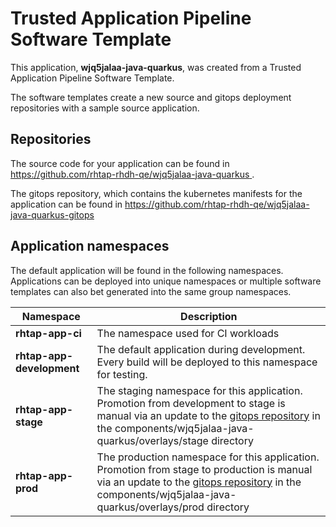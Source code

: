 # Trusted Application Pipeline Software Template

This application, **wjq5jalaa-java-quarkus**, was created from a Trusted Application Pipeline Software Template.

The software templates create a new source and gitops deployment repositories with a sample source application. 

## Repositories

The source code for your application can be found in [https://github.com/rhtap-rhdh-qe/wjq5jalaa-java-quarkus ](https://github.com/rhtap-rhdh-qe/wjq5jalaa-java-quarkus ).
 
The gitops repository, which contains the kubernetes manifests for the application can be found in 
[https://github.com/rhtap-rhdh-qe/wjq5jalaa-java-quarkus-gitops ](https://github.com/rhtap-rhdh-qe/wjq5jalaa-java-quarkus-gitops ) 

## Application namespaces 

The default application will be found in the following namespaces. Applications can be deployed into unique namespaces or multiple software templates can also bet generated into the same group namespaces.  

|  Namespace   |  Description   |  
| -------- | -------- |
| **rhtap-app-ci** | The namespace used for CI workloads |
| **rhtap-app-development** | The default application during development. Every build will be deployed to this namespace for testing. |
| **rhtap-app-stage** | The staging namespace for this application. Promotion from development to stage is manual via an update to the [gitops repository](https://github.com/rhtap-rhdh-qe/wjq5jalaa-java-quarkus-gitops ) in the components/wjq5jalaa-java-quarkus/overlays/stage directory |
| **rhtap-app-prod** | The production namespace for this application. Promotion from stage to production is manual via an update to the [gitops repository](https://github.com/rhtap-rhdh-qe/wjq5jalaa-java-quarkus-gitops ) in the components/wjq5jalaa-java-quarkus/overlays/prod directory |